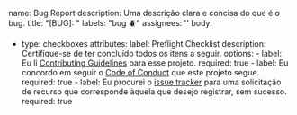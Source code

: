 name: Bug Report
description: Uma descrição clara e concisa do que é o bug.
title: "[BUG]: "
labels: "bug :beetle:"
assignees: ''
body:
- type: checkboxes
  attributes:
    label: Preflight Checklist
    description: Certifique-se de ter concluído todos os itens a seguir.
    options:
      - label: Eu li [Contributing Guidelines](../../CONTRIBUTING.md) para esse projeto.
        required: true
      - label: Eu concordo em seguir o [Code of Conduct](../../CODE_OF_CONDUCT.md) que este projeto segue.
        required: true
      - label: Eu procurei o [issue tracker](https://github.com/leoviana00/lab-k8s-prep-cks/issues) para uma solicitação de recurso que corresponde àquela que desejo registrar, sem sucesso.
        required: true